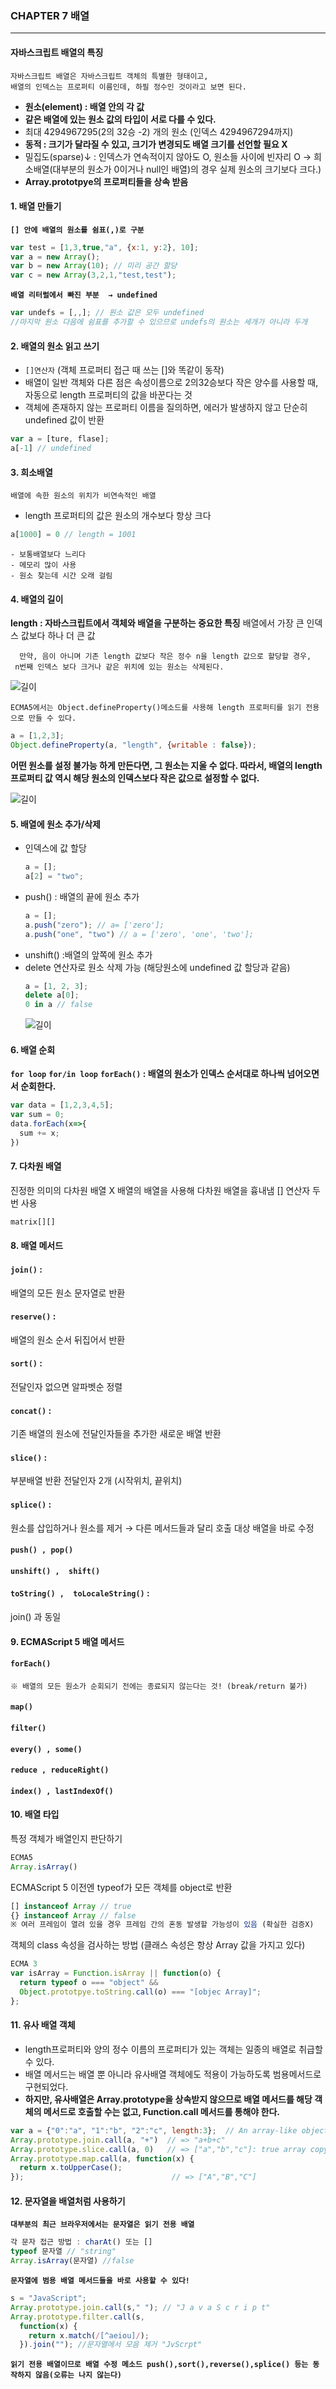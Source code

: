 ### CHAPTER 7 배열
---
#### 자바스크립트 배열의 특징
```
자바스크립트 배열은 자바스크립트 객체의 특별한 형태이고,
배열의 인덱스는 프로퍼티 이름인데, 하필 정수인 것이라고 보면 된다.
```
- **원소(element) : 배열 안의 각 값**
- **같은 배열에 있는 원소 값의 타입이 서로 다를 수 있다.**
- 최대 4294967295(2의 32승 -2) 개의 원소 (인덱스 4294967294까지)
- **동적 : 크기가 달라질 수 있고, 크기가 변경되도 배열 크기를 선언할 필요 X**
- 밀집도(sparse)↓ : 인덱스가 연속적이지 않아도 O, 원소들 사이에 빈자리 O
  → 희소배열(대부분의 원소가 0이거나 null인 배열)의 경우 실제 원소의 크기보다 크다.)
- **Array.prototpye의 프로퍼티들을 상속 받음**

#### 1. 배열 만들기
**`[] 안에 배열의 원소를 쉼표(,)로 구분`**
```js
var test = [1,3,true,"a", {x:1, y:2}, 10];
var a = new Array();
var b = new Array(10); // 미리 공간 할당
var c = new Array(3,2,1,"test,test");
```
**`배열 리터럴에서 빠진 부분  → undefined`**
```js
var undefs = [,,]; // 원소 값은 모두 undefined
//마지막 원소 다음에 쉼표를 추가할 수 있으므로 undefs의 원소는 세개가 아니라 두개
```

#### 2. 배열의 원소 읽고 쓰기
- `[]연산자` (객체 프로퍼티 접근 때 쓰는 []와 똑같이 동작)
- 배열이 일반 객체와 다른 점은 속성이름으로 2의32승보다 작은 양수를 사용할 때, 자동으로 length 프로퍼티의 값을 바꾼다는 것
- 객체에 존재하지 않는 프로퍼티 이름을 질의하면, 에러가 발생하지 않고 단순히 undefined 값이 반환
```js
var a = [ture, flase];
a[-1] // undefined
```


#### 3. 희소배열
`배열에 속한 원소의 위치가 비연속적인 배열`
* length 프로퍼티의 값은 원소의 개수보다 항상 크다
```js
a[1000] = 0 // length = 1001
```
```
- 보통배열보다 느리다
- 메모리 많이 사용
- 원소 찾는데 시간 오래 걸림
```

#### 4. 배열의 길이
**length : 자바스크립트에서 객체와 배열을 구분하는 중요한 특징**
배열에서 가장 큰 인덱스 값보다 하나 더 큰 값

```
  만약, 음이 아니며 기존 length 값보다 작은 정수 n을 length 값으로 할당할 경우,
 n번째 인덱스 보다 크거나 같은 위치에 있는 원소는 삭제된다.
```

![길이](./image/bg_capture01.png)

`
ECMA5에서는 Object.defineProperty()메소드를 사용해 length 프로퍼티를 읽기 전용으로 만들 수 있다.
`
```js
a = [1,2,3];
Object.defineProperty(a, "length", {writable : false});
```


**어떤 원소를 설정 불가능 하게 만든다면, 그 원소는 지울 수 없다.
따라서, 배열의 length 프로퍼티 값 역시 해당 원소의 인덱스보다 작은 값으로 설정할 수 없다.**


![길이](./image/bg_capture02.png)

#### 5. 배열에 원소 추가/삭제

- 인덱스에 값 할당
  ```js
  a = [];
  a[2] = "two";
  ```
- push() : 배열의 끝에 원소 추가
  ```js
  a = [];
  a.push("zero"); // a= ['zero'];
  a.push("one", "two") // a = ['zero', 'one', 'two'];
  ```
- unshift() :배열의 앞쪽에 원소 추가
- delete 연산자로 원소 삭제 가능 (해당원소에 undefined 값 할당과 같음)
  ```js
  a = [1, 2, 3];
  delete a[0]; 
  0 in a // false 
  ```
  ![길이](./image/bg_capture03.png)


#### 6. 배열 순회 
**`for loop`**
**`for/in loop`**
**`forEach()` : 배열의 원소가 인덱스 순서대로 하나씩 넘어오면서 순회한다.**  
```js
var data = [1,2,3,4,5];
var sum = 0;
data.forEach(x=>{
  sum += x;
})
```
#### 7. 다차원 배열
진정한 의미의 다차원 배열 X 배열의 배열을 사용해 다차원 배열을 흉내냄 
[] 연산자 두번 사용
```js
matrix[][]
```
#### 8. 배열 메서드
#### `join()` :
  배열의 모든 원소 문자열로 반환
#### `reserve()` : 
  배열의 원소 순서 뒤집어서 반환
#### `sort()` :
  전달인자 없으면 알파벳순 정렬 
#### `concat()` : 
  기존 배열의 원소에 전달인자들을 추가한 새로운 배열 반환
#### `slice()` : 
  부분배열 반환 
  전달인자 2개 (시작위치, 끝위치)
#### `splice()` :
  원소를 삽입하거나 원소를 제거 → 다른 메서드들과 달리 호출 대상 배열을 바로 수정
#### `push() , pop()`
#### `unshift() ,  shift()`
#### `toString() ,  toLocaleString()`  : 
  join() 과 동일 




#### 9. ECMAScript 5 배열 메서드
#### `forEach()`
`※ 배열의 모든 원소가 순회되기 전에는 종료되지 않는다는 것! (break/return 불가)`
#### `map()`
#### `filter()`
#### `every() , some()`
#### `reduce , reduceRight()`
#### `index() , lastIndexOf() `



#### 10. 배열 타입
특정 객체가 배열인지 판단하기
```js 
ECMA5 
Array.isArray()
```

ECMAScript 5 이전엔 typeof가 모든 객체를 object로 반환 
``` js
[] instanceof Array // true
{} instanceof Array // false
※ 여러 프레임이 열려 있을 경우 프레임 간의 혼동 발생할 가능성이 있음 (확실한 검증X)
```

객체의 class 속성을 검사하는 방법 (클래스 속성은 항상 Array 값을 가지고 있다)
```js 
ECMA 3 
var isArray = Function.isArray || function(o) {
  return typeof o === "object" &&
  Object.prototpye.toString.call(o) === "[objec Array]";
};
```


#### 11. 유사 배열 객체
 - length프로퍼티와 양의 정수 이름의 프로퍼티가 있는 객체는 일종의 배열로 취급할 수 있다.
 - 배열 메서드는 배열 뿐 아니라 유사배열 객체에도 적용이 가능하도록 범용메서드로 구현되었다.
 - **하지만, 유사배열은 Array.prototype을 상속받지 않으므로 배열 메서드를 해당 객체의 메서드로 호출할 수는 없고, Function.call 메서드를 통해야 한다.**
 
  ```js
  var a = {"0":"a", "1":"b", "2":"c", length:3};  // An array-like object
  Array.prototype.join.call(a, "+")  // => "a+b+c"
  Array.prototype.slice.call(a, 0)   // => ["a","b","c"]: true array copy
  Array.prototype.map.call(a, function(x) {     
    return x.toUpperCase();
  });                                 // => ["A","B","C"]
  ```


#### 12. 문자열을 배열처럼 사용하기
**`대부분의 최근 브라우저에서는 문자열은 읽기 전용 배열`**
```js
각 문자 접근 방법 : charAt() 또는 [] 
typeof 문자열 // "string"
Array.isArray(문자열) //false 
```
**`문자열에 범용 배열 메서드들을 바로 사용할 수 있다!`**
```js
s = "JavaScript";
Array.prototype.join.call(s," "); // "J a v a S c r i p t"
Array.prototype.filter.call(s, 
  function(x) {
    return x.match(/[^aeiou]/);
  }).join(""); //문자열에서 모음 제거 "JvScrpt"
```

**`읽기 전용 배열이므로 배열 수정 메소드 push(),sort(),reverse(),splice() 등는 동작하지 않음(오류는 나지 않는다)`**
